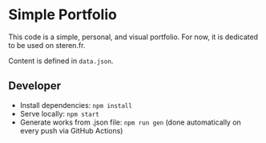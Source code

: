 # Simple Portfolio

This code is a simple, personal, and visual portfolio.
For now, it is dedicated to be used on steren.fr.

Content is defined in `data.json`.

## Developer

* Install dependencies: `npm install`
* Serve locally: `npm start`
* Generate works from .json file: `npm run gen` (done automatically on every push via GitHub Actions)
